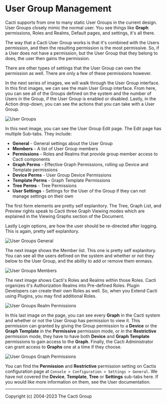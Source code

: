 # User Group Management

Cacti supports from one to many static User Groups in the current design.
User Groups closely mimic the normal user.  You see things like **Graph**
permissions, Roles and Realms, Default pages, and settings, it's all there.

The way that a Cacti User Group works is that it's combined with the Users
permission, and then the resulting permission is the most permissive.
So, if a User does not have a permission, but the User Group that they
belong to does, the user then gains the permission.

There are other types of settings that the User Group can own the
permission as well.  There are only a few of these permissions however.

In the next series of images, we will walk through the User Group interface.
In this first images, we can see the main User Group interface.
From here, you can see all of the Groups defined on the system and
the number of Users in the Group, if the User Group is enabled or
disabled.  Lastly, in the Action drop-down, you can see the actions
that you can take with a User Group.

![User Groups](images/user-groups.png)

In this next image, you can see the User Group Edit page.  The
Edit page has multiple Sub-tabs.  They include:

- **General** - General settings about the User Group
- **Members** - A list of User Group members
- **Permissions** - Roles and Realms that provide group member access to Cacti
  components
- **Graph Perms** - Effective Graph Permissions, rolling up Device and Template
  permissions
- **Device Perms** - User Group Device Permissions
- **Template Perms** - Graph Template Permissions
- **Tree Perms** - Tree Permissions
- **User Settings** - Settings for the User of the Group if they can not manage
  settings on their own

The first form elements are pretty self explanitory.  The Tree,
Graph List, and Preview rights speak to Cacti three Graph Viewing modes
which are explained in the Viewing Graphs section of the Document.

Lastly Login options, are how the user should be re-directed after logging.
This is again, pretty self explanitory.

![User Groups General](images/user-groups-edit-general.png)

The next image shows the Member list.  This one is pretty self explanitory.
You can see all the users defined on the system and whether or not they
below to the User Group, and the ability to add or remove them enmass.

![User Groups Members](images/user-groups-edit-members.png)

The next image shows Cacti's Roles and Realms within those Roles.  Cacti
organizes it's Authorization Realms into Pre-defined Roles.  Plugin
Developers can create their own Roles as well.  So, when you Extend
Cacti using Plugins, you may find additional Roles.

![User Groups Realm Permissions](images/user-groups-edit-permissions.png)

In this last image on the page, you can see every **Graph** in the Cacti
system and whether or not the User Group has permission to view it.  This
permission can granted by giving the Group permission to a **Device**
or the **Graph Template** in the **Permissive** permission mode,
or in the **Restrictive** permission mode, they have to have both **Device**
and **Graph Template** permissions to gain access to the **Graph**.  Finally,
the Cacti Administrator can grant access to **Graphs** one at a time if they
choose.

![User Groups Graph Permissions](images/user-groups-edit-graph-permissions.png)

You can find the **Permission** and **Restrictive** permission setting on Cactis
configuration page at `Console > Configuration > Settings > General`.  We have
not covered the **Device**, **Template**, **Tree** or **Settings** sub-tabs
here.  If you would like more information on them, see the User documentation.

---
Copyright (c) 2004-2023 The Cacti Group
